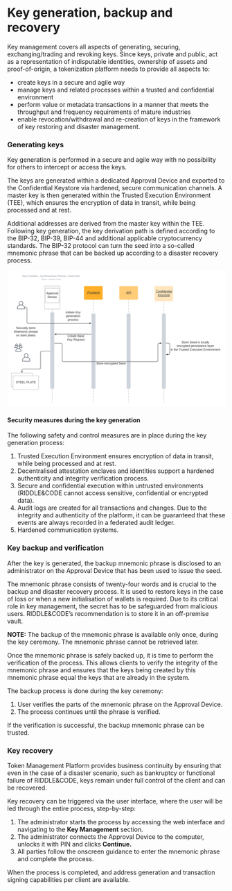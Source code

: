 # Key generation, backup and recovery

Key management covers all aspects of generating, securing, exchanging/trading and revoking keys. Since keys, private and public, act as a representation of indisputable identities, ownership of assets and proof-of-origin, a tokenization platform needs to provide all aspects to:

* create keys in a secure and agile way
* manage keys and related processes within a trusted and confidential environment
* perform value or metadata transactions in a manner that meets the throughput and frequency requirements of mature industries
* enable revocation/withdrawal and re-creation of keys in the framework of key restoring and disaster management.

### Generating keys

Key generation is performed in a secure and agile way with no possibility for others to intercept or access the keys.

The keys are generated within a dedicated Approval Device and exported to the Confidential Keystore via hardened, secure communication channels. A master key is then generated within the Trusted Execution Environment (TEE), which ensures the encryption of data in transit, while being processed and at rest.&#x20;

Additional addresses are derived from the master key within the TEE. Following key generation, the key derivation path is defined according to the BIP-32, BIP-39, BIP-44 and additional applicable cryptocurrency standards. The BIP-32 protocol can turn the seed into a so-called mnemonic phrase that can be backed up according to a disaster recovery process.

![Key generation flow](../../../.gitbook/assets/Keygenflow.png)



#### Security measures during the key generation&#x20;

The following safety and control measures are in place during the key generation process:&#x20;

1. Trusted Execution Environment ensures encryption of data in transit, while being processed and at rest.
2. Decentralised attestation enclaves and identities support a hardened authenticity and integrity verification process.
3. Secure and confidential execution within untrusted environments (RIDDLE\&CODE cannot access sensitive, confidential or encrypted data).
4. Audit logs are created for all transactions and changes. Due to the integrity and authenticity of the platform, it can be guaranteed that these events are always recorded in a federated audit ledger.
5. Hardened communication systems.



### Key backup and verification

After the key is generated, the backup mnemonic phrase is disclosed to an administrator on the Approval Device that has been used to issue the seed.&#x20;

The mnemonic phrase consists of twenty-four words and is crucial to the backup and disaster recovery process. It is used to restore keys in the case of loss or when a new initialisation of wallets is required. Due to its critical role in key management, the secret has to be safeguarded from malicious users. RIDDLE\&CODE’s recommendation is to store it in an off-premise vault.&#x20;

**NOTE:** The backup of the mnemonic phrase is available only once, during the key ceremony. The mnemonic phrase cannot be retrieved later.

Once the mnemonic phrase is safely backed up, it is time to perform the verification of the process. This allows clients to verify the integrity of the mnemonic phrase and ensures that the keys being created by this mnemonic phrase equal the keys that are already in the system.

The backup process is done during the key ceremony:

1. User verifies the parts of the mnemonic phrase on the Approval Device.
2. The process continues until the phrase is verified.

If the verification is successful, the backup mnemonic phrase can be trusted.&#x20;



### **Key recovery**&#x20;

Token Management Platform provides business continuity by ensuring that even in the case of a disaster scenario, such as bankruptcy or functional failure of RIDDLE\&CODE, keys remain under full control of the client and can be recovered.

Key recovery can be triggered via the user interface, where the user will be led through the entire process, step-by-step:

1. The administrator starts the process by accessing the web interface and navigating to the **Key Management** section.
2. The administrator connects the Approval Device to the computer, unlocks it with PIN and clicks **Continue.**
3. All parties follow the onscreen guidance to enter the mnemonic phrase and complete the process.

When the process is completed, and address generation and transaction signing capabilities per client are available.









